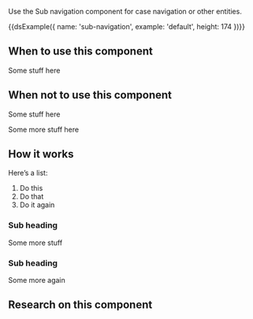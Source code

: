 Use the Sub navigation component for case navigation or other entities.

{{dsExample({
  name: 'sub-navigation',
  example: 'default',
  height: 174
})}}

## When to use this component

Some stuff here

## When not to use this component

Some stuff here

Some more stuff here

## How it works

Here’s a list:

1. Do this
2. Do that
3. Do it again

### Sub heading

Some more stuff

### Sub heading

Some more again

## Research on this component